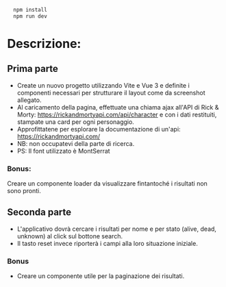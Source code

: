 ```bash
  npm install
  npm run dev
```

# Descrizione:

## Prima parte
- Create un nuovo progetto utilizzando Vite e Vue 3 e definite i componenti necessari per strutturare il layout come da screenshot allegato.
- Al caricamento della pagina, effettuate una chiama ajax all'API di Rick & Morty:
https://rickandmortyapi.com/api/character
e con i dati restituiti, stampate una card per ogni personaggio.
- Approfittatene per esplorare la documentazione di un'api:
https://rickandmortyapi.com/
- NB: non occupatevi della parte di ricerca.
- PS: Il font utilizzato è MontSerrat

### Bonus:
Creare un componente loader da visualizzare fintantoché i risultati non sono pronti.

## Seconda parte
- L'applicativo dovrà cercare i risultati per nome e per stato (alive, dead, unknown) al click sul bottone search.
- Il tasto reset invece riporterà i campi alla loro situazione iniziale.

### Bonus
- Creare un componente utile per la paginazione dei risultati.

